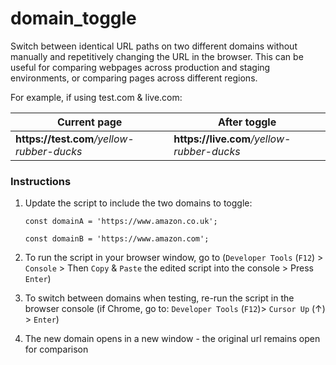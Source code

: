 # domain_toggle

Switch between identical URL paths on two different domains without manually and repetitively changing the URL in the browser.
This can be useful for comparing webpages across production and staging environments, or comparing pages across different regions.

For example, if using test.com & live.com:

| Current page | After toggle |
| ------------ | -------- |
| <strong>https://<span></span>test.com</strong><em>/yellow-rubber-ducks</em>|<strong>https://<span></span>live.com</strong><em>/yellow-rubber-ducks</em>|

### Instructions

1. Update the script to include the two domains to toggle:

    `const domainA = 'https://www.amazon.co.uk';`

    `const domainB = 'https://www.amazon.com';`

2. To run the script in your browser window, go to (`Developer Tools` (`F12`) > `Console` > Then `Copy` & `Paste` the edited script into the console > Press `Enter`) 
3. To switch between domains when testing, re-run the script in the browser console (if Chrome, go to: `Developer Tools` (`F12`)> `Cursor Up` (&#8593;) > `Enter`)
4. The new domain opens in a new window - the original url remains open for comparison
